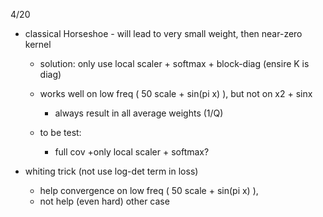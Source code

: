 

4/20

- classical Horseshoe - will lead to very small weight, then near-zero kernel
    - solution: only use local scaler + softmax + block-diag (ensire K is diag)
    - works well on low freq ( 50 scale + sin(pi x) ), but not on x2 + sinx 
        - always result in all average weights (1/Q)

    - to be test:
        - full cov +only local scaler + softmax?

- whiting trick (not use log-det term in loss)
    - help convergence on  low freq ( 50 scale + sin(pi x) ),
    - not help (even hard) other case